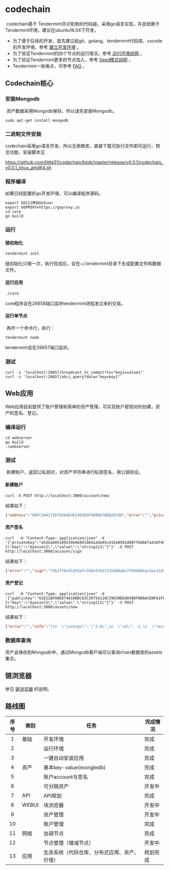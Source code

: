 # codechain

​	codechain基于 Tendermint共识机制的代码链，采用go语言实现，并且依赖于Tendermint环境，建议在ubuntu16.04下开发，

- ​	为了便于后续的开发，首先建立起git、golang、tendermint代码库、vscode的开发环境，参考  [建立开发环境](https://github.com/little51/codechain/blob/master/getting-start.md)  。
- 为了验证Tendermint的四个节点的运行情况，参考 [运行环境组网](https://github.com/little51/codechain/blob/master/making-testnet.md) 。
- 为了验证Tendermint更多的节点加入，参考 [Seed模式组网](https://github.com/little51/codechain/blob/master/making-seeds.md) 。
- Tendermint一些难点，可参考 [FAQ](https://github.com/little51/codechain/blob/master/faq.md) 。

## Codechain核心

### 安装Mongodb

​	资产数据采用Mongodb保存，所以请先安装Mongodb。

```shell
sudo apt-get install mongodb
```

### 二进制文件安装

codechain采用go语言开发，所以无依赖库，直接下载可执行文件即可运行，预览功能，安装脚本见

https://github.com/little51/codechain/blob/master/release/v0.0.1/codechain_v0.0.1_linux_amd64.sh

### 程序编译

如果已经配置好go开发环境，可以编译程序源码。

```shell
export GO111MODULE=on
export GOPROXY=https://goproxy.io
cd core
go build
```

### 运行

#### 链初始化

```shell
tendermint init
```

链初始化只做一次，执行完成后，会在~/.tendermint目录下生成配置文件和数据文件。

#### 运行应用

```shell
./core
```

core程序会在26658端口监听tendermint进程发过来的交易。

#### 运行单节点

​	再开一个命令行，执行：

```shell
tendermint node
```

tendermint会在26657端口监听。

### 测试

```shell
curl -s 'localhost:26657/broadcast_tx_commit?tx="key1=value1"'
curl -s 'localhost:26657/abci_query?data="key=key1"'
```

## Web应用

​	Web应用目前提供了账户管理和简单的资产管理，可实现账户密钥对的创建，资产的签名、登记。

### 编译运行

```shell
cd webserver
go build
./webserver
```

### 测试

​	新建账户，返回公私钥对，对资产字符串进行私钥签名，用公钥验证。

#### 新建账户

```shell
curl -X POST http://localhost:3000/account/new
```

结果如下：

```json
{"address":"89FC3A4172D79264D3ECA93DDF988D678EB2EC08","error":"","privateKey":"a53ea605169339e66891464a3de05c415e05814087fddb6fa41074044a43b8fa61e21af00e674610ddc63c3975a118c39639dea848df0baacdaf61f604f5d9a5","publicKey":"61E21AF00E674610DDC63C3975A118C39639DEA848DF0BAACDAF61F604F5D9A5"}
```

#### 资产签名

```shell
curl  -H "Content-Type: application/json" -d '{"privatekey":"a53ea605169339e66891464a3de05c415e05814087fddb6fa41074044a43b8fa61e21af00e674610ddc63c3975a118c39639dea848df0baacdaf61f604f5d9a5","msg":"{\"key\":\"myasset2\",\"value\":\"string111\"}"}' -X POST http://localhost:3000/account/sign
```

结果如下：

```json
{"error":"","sign":"f3b2ff6c01455afc350c67037135d60a61ff049d81ec4a111d54fac07578fb0af1dc049205af16c6cf5ec77575dfa37a5d0e89991eca167c38a5d2c9c50b3308"}
```

#### 资产登记

```shell
curl  -H "Content-Type: application/json" -d '{"publickey":"61E21AF00E674610DDC63C3975A118C39639DEA848DF0BAACDAF61F604F5D9A5","sign":"f3b2ff6c01455afc350c67037135d60a61ff049d81ec4a111d54fac07578fb0af1dc049205af16c6cf5ec77575dfa37a5d0e89991eca167c38a5d2c9c50b3308","msg":"{\"key\":\"myasset2\",\"value\":\"string111\"}"}' -X POST http://localhost:3000/assets/new
```

结果如下：

```json
{"error":"","info":"{\n  \"jsonrpc\": \"2.0\",\n  \"id\": -1,\n  \"result\": {\n    \"check_tx\": {\n      \"code\": 0,\n      \"data\": null,\n      \"log\": \"\",\n      \"info\": \"\",\n      \"gasWanted\": \"1\",\n      \"gasUsed\": \"0\",\n      \"events\": [],\n      \"codespace\": \"\"\n    },\n    \"deliver_tx\": {\n      \"code\": 0,\n      \"data\": null,\n      \"log\": \"\",\n      \"info\": \"\",\n      \"gasWanted\": \"0\",\n      \"gasUsed\": \"0\",\n      \"events\": [],\n      \"codespace\": \"\"\n    },\n    \"hash\": \"917E8691662385EA143F65DEE660A99D3DE04D08B5C1CADC99695ADBE04C5A05\",\n    \"height\": \"10\"\n  }\n}","result":true}
```

### 数据库查询

​	资产会保存到Mongodb中，通过Mongodb客户端可以查询chain数据库的assets集合。

## 链浏览器

参见 [链浏览器](https://github.com/little51/codechain/blob/master/browser/README.md) 的说明。

## 路线图

| 序号 | 类别  | 任务                                         | 完成情况 |
| :--: | ----- | -------------------------------------------- | -------- |
|  1   | 基础  | 开发环境                                     | 完成     |
|  2   |       | 运行环境                                     | 完成     |
|  3   |       | 一键自动安装应用                             | 完成     |
|  4   | 资产  | 基本key-value(mongledb)                      | 完成     |
|  5   |       | 账户account与签名                            | 完成     |
|  6   |       | 可分隔资产                                   | 开发中   |
|  7   | API   | API规划                                      | 完成     |
|  8   | WEBUI | 块浏览器                                     | 开发中   |
|  9   |       | 资产管理                                     | 开发中   |
|  10  |       | 账户管理                                     | 完成     |
|  11  | 网络  | 协调节点                                     | 完成     |
|  12  |       | 节点管理（增减节点）                         | 开发中   |
|  13  | 应用  | 生态系统（代码仓库、分布式应用、资产、价值） | 规划完成 |

